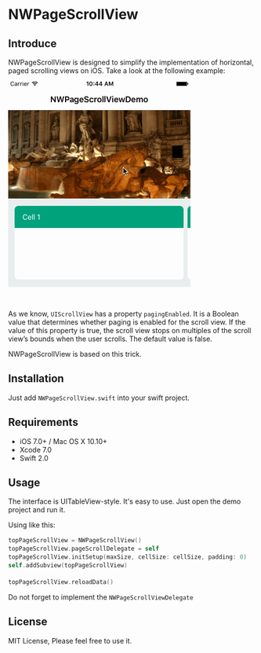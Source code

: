 # NWPageScrollView

## Introduce
NWPageScrollView is designed to simplify the implementation of horizontal, paged scrolling views on iOS. Take a look at the following example:

![Other Linker Flags](https://github.com/neil-wu/neil-wu.github.io/blob/master/images/article/NWPageScrollViewDemo/demo.gif)

As we know, `UIScrollView` has a property `pagingEnabled`. It is a Boolean value that determines whether paging is enabled for the scroll view. If the value of this property is true, the scroll view stops on multiples of the scroll view’s bounds when the user scrolls. The default value is false.

NWPageScrollView is based on this trick.


## Installation
Just add `NWPageScrollView.swift` into your swift project.

## Requirements
* iOS 7.0+ / Mac OS X 10.10+
* Xcode 7.0
* Swift 2.0

## Usage
The interface is UITableView-style. It's easy to use. Just open the demo project and run it.

Using like this:

```swift
topPageScrollView = NWPageScrollView()
topPageScrollView.pageScrollDelegate = self
topPageScrollView.initSetup(maxSize, cellSize: cellSize, padding: 0)
self.addSubview(topPageScrollView)

topPageScrollView.reloadData()
```
Do not forget to implement the `NWPageScrollViewDelegate`



## License
MIT License, Please feel free to use it.


